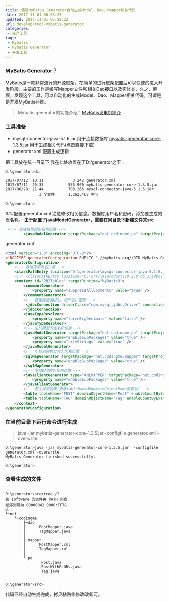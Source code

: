 ```yaml
---
title: 使用MyBatis Generator自动生成Model、Dao、Mapper相关代码
date: 2017-11-01 06:58:23
updated: 2017-11-01 06:58:23
url: develop/tool-mybatis-generator
categories:
 - 生产工具
tags:
 - Mybatis
 - Mybatis Generator
 - 开发工具
---
```

### MyBatis Generator？

MyBatis是一款非常流行的开源框架，在简单的进行框架配置后可以快速的进入开发阶段，主要的工作是编写Mapper文件和相关Dao接口以及实体类，久之，麻烦，发现这个工具，可以自动化的生成Model、Dao、Mapper相关代码。可谓是是开发MyBatis神器。

> Mybatis generator的功能介绍：[MyBatis发电机简介](http://www.mybatis.org/generator/ "MyBatis发电机简介")


<!-- more -->

### 工具准备
- mysql-connector-java-5.1.6.jar 用于连接数据库
	 [mybatis-generator-core-1.3.5.jar](http://central.maven.org/maven2/org/mybatis/generator/mybatis-generator-core/1.3.5/mybatis-generator-core-1.3.5.jar "mybatis-generator-core-1.3.5.jar")		用于生成相关代码(点击直接下载)
- generator.xml 配置生成逻辑

把工具放在统一目录下
我在此处放置在了D:/generator之下：
```shell
D:\generator>dir

2017/07/12  10:11             3,242 generator.xml
2017/07/11  20:35           555,960 mybatis-generator-core-1.3.5.jar
2017/06/28  21:44           703,265 mysql-connector-java-5.1.6.jar
               3 个文件      1,262,467 字节

D:\generator>
```
###配置generator.xml
注意修改相关信息，数据库用户名和密码，添加要生成的表名称。
**由于配置了javaModelGenerator，需要在同目录下新建文件夹src**
```xml
 <!-- 生成模型的包名和位置 -->  
        <javaModelGenerator targetPackage="net.codingme.po" targetProject="D:\generator\src">  
```

generator.xml
```xml
<?xml version="1.0" encoding="UTF-8"?>
<!DOCTYPE generatorConfiguration PUBLIC "-//mybatis.org//DTD MyBatis Generator Configuration 1.0//EN" "http://mybatis.org/dtd/mybatis-generator-config_1_0.dtd">  
<generatorConfiguration>  
    <!-- 数据库驱动包位置 -->  
    <classPathEntry location="D:\generator\mysql-connector-java-5.1.6.jar" />   
    <!-- <classPathEntry location="C:\oracle\product\10.2.0\db_1\jdbc\lib\ojdbc14.jar" />-->  
    <context id="DB2Tables" targetRuntime="MyBatis3">  
        <commentGenerator>  
            <property name="suppressAllComments" value="true" />  
        </commentGenerator>  
        <!-- 数据库链接URL、用户名、密码 -->  
         <jdbcConnection driverClass="com.mysql.jdbc.Driver" connectionURL="jdbc:mysql://localhost:3306/maven?characterEncoding=utf8" userId="root" password="123">   
        </jdbcConnection>  
        <javaTypeResolver>  
            <property name="forceBigDecimals" value="false" />  
        </javaTypeResolver>  
        <!-- 生成模型的包名和位置 -->  
        <javaModelGenerator targetPackage="net.codingme.po" targetProject="D:\generator\src">  
            <property name="enableSubPackages" value="true" />  
            <property name="trimStrings" value="true" />  
        </javaModelGenerator>  
        <!-- 生成的映射文件包名和位置 -->  
        <sqlMapGenerator targetPackage="net.codingme.mapper" targetProject="D:\generator\src">  
            <property name="enableSubPackages" value="true" />  
        </sqlMapGenerator>  
        <!-- 生成DAO的包名和位置 -->  
        <javaClientGenerator type="XMLMAPPER" targetPackage="net.codingme.dao" targetProject="D:\generator\src">  
            <property name="enableSubPackages" value="true" />  
        </javaClientGenerator>  
        <!-- 要生成那些表(更改tableName和domainObjectName就可以) -->  
        <table tableName="POST" domainObjectName="Post" enableCountByExample="false" enableUpdateByExample="false" enableDeleteByExample="false" enableSelectByExample="false" selectByExampleQueryId="false" />  
        <table tableName="TAG" domainObjectName="Tag" enableCountByExample="false" enableUpdateByExample="false" enableDeleteByExample="false" enableSelectByExample="false" selectByExampleQueryId="false" />
    </context>  
</generatorConfiguration>  
```
### 在当前目录下运行命令进行生成
> java -jar mybatis-generator-core-1.3.5.jar  -configfile generator.xml -overwrite 

```shell
D:\generator>java -jar mybatis-generator-core-1.3.5.jar  -configfile generator.xml -overwrite
MyBatis Generator finished successfully.

D:\generator>
```

### 查看生成的文件
```shell

D:\generator\src>tree /f
卷 software 的文件夹 PATH 列表
卷序列号为 00000042 0000:FF78
D:.
└─net
    └─codingme
        ├─dao
        │      PostMapper.java
        │      TagMapper.java
        │
        ├─mapper
        │      PostMapper.xml
        │      TagMapper.xml
        │
        └─po
                Post.java
                PostWithBLOBs.java
                Tag.java


D:\generator\src>
```
代码已经自动生成完成，拷贝粘贴修修改改即可。